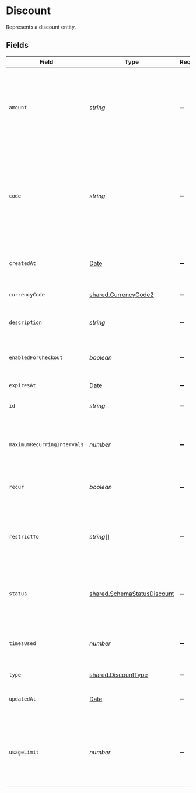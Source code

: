 # Discount

Represents a discount entity.


## Fields

| Field                                                                                                                                                                                                                                 | Type                                                                                                                                                                                                                                  | Required                                                                                                                                                                                                                              | Description                                                                                                                                                                                                                           | Example                                                                                                                                                                                                                               |
| ------------------------------------------------------------------------------------------------------------------------------------------------------------------------------------------------------------------------------------- | ------------------------------------------------------------------------------------------------------------------------------------------------------------------------------------------------------------------------------------- | ------------------------------------------------------------------------------------------------------------------------------------------------------------------------------------------------------------------------------------- | ------------------------------------------------------------------------------------------------------------------------------------------------------------------------------------------------------------------------------------- | ------------------------------------------------------------------------------------------------------------------------------------------------------------------------------------------------------------------------------------- |
| `amount`                                                                                                                                                                                                                              | *string*                                                                                                                                                                                                                              | :heavy_minus_sign:                                                                                                                                                                                                                    | Amount to discount by. For `percentage` discounts, must be an amount between `0.01` and `100`. For `flat` and `flat_per_seat` discounts, amount in the lowest denomination for a currency.                                            |                                                                                                                                                                                                                                       |
| `code`                                                                                                                                                                                                                                | *string*                                                                                                                                                                                                                              | :heavy_minus_sign:                                                                                                                                                                                                                    | Unique code that customers can use to apply this discount at checkout. Use letters and numbers only, up to 16 characters. Paddle generates a random 10-character code if a code is not provided and `enabled_for_checkout` is `true`. |                                                                                                                                                                                                                                       |
| `createdAt`                                                                                                                                                                                                                           | [Date](https://developer.mozilla.org/en-US/docs/Web/JavaScript/Reference/Global_Objects/Date)                                                                                                                                         | :heavy_minus_sign:                                                                                                                                                                                                                    | RFC 3339 datetime string of when this entity was created. Set automatically by Paddle.                                                                                                                                                | 2024-10-12T07:20:50.52Z                                                                                                                                                                                                               |
| `currencyCode`                                                                                                                                                                                                                        | [shared.CurrencyCode2](../../../sdk/models/shared/currencycode2.md)                                                                                                                                                                   | :heavy_minus_sign:                                                                                                                                                                                                                    | Supported three-letter ISO 4217 currency code.                                                                                                                                                                                        |                                                                                                                                                                                                                                       |
| `description`                                                                                                                                                                                                                         | *string*                                                                                                                                                                                                                              | :heavy_minus_sign:                                                                                                                                                                                                                    | Short description for this discount for your reference. Not shown to customers.                                                                                                                                                       |                                                                                                                                                                                                                                       |
| `enabledForCheckout`                                                                                                                                                                                                                  | *boolean*                                                                                                                                                                                                                             | :heavy_minus_sign:                                                                                                                                                                                                                    | Whether this discount can be applied by a customer at checkout.                                                                                                                                                                       |                                                                                                                                                                                                                                       |
| `expiresAt`                                                                                                                                                                                                                           | [Date](https://developer.mozilla.org/en-US/docs/Web/JavaScript/Reference/Global_Objects/Date)                                                                                                                                         | :heavy_minus_sign:                                                                                                                                                                                                                    | RFC 3339 datetime string.                                                                                                                                                                                                             | 2024-10-12T07:20:50.52Z                                                                                                                                                                                                               |
| `id`                                                                                                                                                                                                                                  | *string*                                                                                                                                                                                                                              | :heavy_minus_sign:                                                                                                                                                                                                                    | Unique Paddle ID for this discount, prefixed with `dsc_`.                                                                                                                                                                             | dsc_01gv5kpg05xp104ek2fmgjwttf                                                                                                                                                                                                        |
| `maximumRecurringIntervals`                                                                                                                                                                                                           | *number*                                                                                                                                                                                                                              | :heavy_minus_sign:                                                                                                                                                                                                                    | Amount of subscription billing periods that this discount recurs for. Requires `recur`. `null` if this discount recurs forever.                                                                                                       |                                                                                                                                                                                                                                       |
| `recur`                                                                                                                                                                                                                               | *boolean*                                                                                                                                                                                                                             | :heavy_minus_sign:                                                                                                                                                                                                                    | Whether this discount applies for multiple billing periods.                                                                                                                                                                           |                                                                                                                                                                                                                                       |
| `restrictTo`                                                                                                                                                                                                                          | *string*[]                                                                                                                                                                                                                            | :heavy_minus_sign:                                                                                                                                                                                                                    | Product or price IDs that this discount is for. When including a product ID, all prices for that product can be discounted. `null` if this discount applies to all products and prices.                                               |                                                                                                                                                                                                                                       |
| `status`                                                                                                                                                                                                                              | [shared.SchemaStatusDiscount](../../../sdk/models/shared/schemastatusdiscount.md)                                                                                                                                                     | :heavy_minus_sign:                                                                                                                                                                                                                    | Whether this entity can be used in Paddle. `expired` and `used` are set automatically by Paddle.                                                                                                                                      |                                                                                                                                                                                                                                       |
| `timesUsed`                                                                                                                                                                                                                           | *number*                                                                                                                                                                                                                              | :heavy_minus_sign:                                                                                                                                                                                                                    | How many times this discount has been redeemed. Automatically incremented by Paddle when an order completes.                                                                                                                          |                                                                                                                                                                                                                                       |
| `type`                                                                                                                                                                                                                                | [shared.DiscountType](../../../sdk/models/shared/discounttype.md)                                                                                                                                                                     | :heavy_minus_sign:                                                                                                                                                                                                                    | Type of discount.                                                                                                                                                                                                                     |                                                                                                                                                                                                                                       |
| `updatedAt`                                                                                                                                                                                                                           | [Date](https://developer.mozilla.org/en-US/docs/Web/JavaScript/Reference/Global_Objects/Date)                                                                                                                                         | :heavy_minus_sign:                                                                                                                                                                                                                    | RFC 3339 datetime string of when this entity was updated. Set automatically by Paddle.                                                                                                                                                | 2024-10-13T07:20:50.52Z                                                                                                                                                                                                               |
| `usageLimit`                                                                                                                                                                                                                          | *number*                                                                                                                                                                                                                              | :heavy_minus_sign:                                                                                                                                                                                                                    | Maximum amount of times this discount can be used. This is an overall limit, rather than a per-customer limit. `null` if this discount can be used an unlimited amount of times.                                                      |                                                                                                                                                                                                                                       |